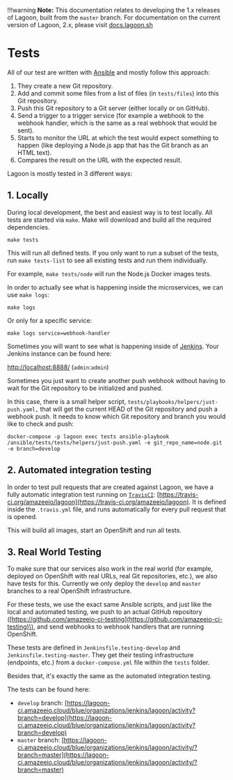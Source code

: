 !!!warning
    **Note:** This documentation relates to developing the 1.x releases of Lagoon, built from the `master` branch.
    For documentation on the current version of Lagoon, 2.x, please visit [docs.lagoon.sh](https://docs.lagoon.sh)

# Tests

All of our test are written with [Ansible](https://docs.ansible.com/ansible/latest/index.html) and mostly follow this approach:

1. They create a new Git repository.
2. Add and commit some files from a list of files \(in `tests/files`\) into this Git repository.
3. Push this Git repository to a Git server \(either locally or on GitHub\).
4. Send a trigger to a trigger service \(for example a webhook to the webhook handler, which is the same as a real webhook that would be sent\).
5. Starts to monitor the URL at which the test would expect something to happen \(like deploying a Node.js app that has the Git branch as an HTML text\).
6. Compares the result on the URL with the expected result.

Lagoon is mostly tested in 3 different ways:

## 1. Locally

During local development, the best and easiest way is to test locally. All tests are started via `make`. Make will download and build all the required dependencies.

```text
make tests
```

This will run all defined tests. If you only want to run a subset of the tests, run `make tests-list` to see all existing tests and run them individually.

For example, `make tests/node` will run the Node.js Docker images tests.

In order to actually see what is happening inside the microservices, we can use `make logs`:

```text
make logs
```

Or only for a specific service:

```text
make logs service=webhook-handler
```

Sometimes you will want to see what is happening inside of [Jenkins](https://jenkins.io/doc/). Your Jenkins instance can be found here:

[http://localhost:8888/](http://localhost:8888/)       \(`admin`:`admin`\)

Sometimes you just want to create another push webhook without having to wait for the Git repository to be initialized and pushed.

In this case, there is a small helper script, `tests/playbooks/helpers/just-push.yaml,` that will get the current HEAD of the Git repository and push a webhook push. It needs to know which Git repository and branch you would like to check and push:

```text
docker-compose -p lagoon exec tests ansible-playbook /ansible/tests/tests/helpers/just-push.yaml -e git_repo_name=node.git -e branch=develop
```

## 2. Automated integration testing

In order to test pull requests that are created against Lagoon, we have a fully automatic integration test running on [`TravisCI`](https://docs.travis-ci.com/): [https://travis-ci.org/amazeeio/lagoon](https://travis-ci.org/amazeeio/lagoon). It is defined inside the `.travis.yml` file, and runs automatically for every pull request that is opened.

This will build all images, start an OpenShift and run all tests.

## 3. Real World Testing

To make sure that our services also work in the real world \(for example, deployed on OpenShift with real URLs, real Git repositories, etc.\), we also have tests for this. Currently we only deploy the `develop` and `master` branches to a real OpenShift infrastructure.

For these tests, we use the exact same Ansible scripts, and just like the local and automated testing, we  push to an actual GitHub repository \([https://github.com/amazeeio-ci-testing](https://github.com/amazeeio-ci-testing)\), and send webhooks to webhook handlers that are running OpenShift.

These tests are defined in `Jenkinsfile.testing-develop` and `Jenkinsfile.testing-master`. They get their testing infrastructure \(endpoints, etc.\) from a `docker-compose.yml` file within the `tests` folder.

Besides that, it's exactly the same as the automated integration testing.

The tests can be found here:

* `develop` branch: [https://lagoon-ci.amazeeio.cloud/blue/organizations/jenkins/lagoon/activity?branch=develop](https://lagoon-ci.amazeeio.cloud/blue/organizations/jenkins/lagoon/activity?branch=develop)
* `master` branch: [https://lagoon-ci.amazeeio.cloud/blue/organizations/jenkins/lagoon/activity/?branch=master](https://lagoon-ci.amazeeio.cloud/blue/organizations/jenkins/lagoon/activity/?branch=master)

